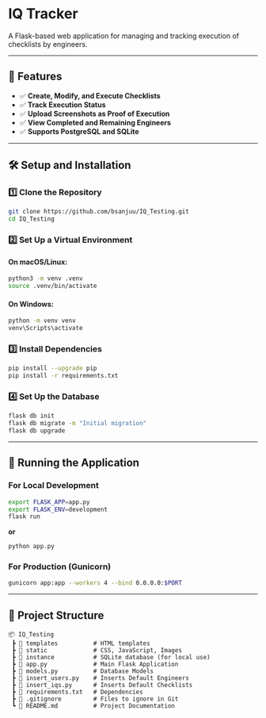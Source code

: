 # IQ Tracker

A Flask-based web application for managing and tracking execution of checklists by engineers.

---

## 🚀 Features
- ✅ **Create, Modify, and Execute Checklists**
- ✅ **Track Execution Status**
- ✅ **Upload Screenshots as Proof of Execution**
- ✅ **View Completed and Remaining Engineers**
- ✅ **Supports PostgreSQL and SQLite**

---

## 🛠️ Setup and Installation

### 1️⃣ Clone the Repository
```sh
git clone https://github.com/bsanjuu/IQ_Testing.git
cd IQ_Testing
```

### 2️⃣ Set Up a Virtual Environment
#### On macOS/Linux:
```sh
python3 -m venv .venv
source .venv/bin/activate
```
#### On Windows:
```sh
python -m venv venv
venv\Scripts\activate
```

### 3️⃣ Install Dependencies
```sh
pip install --upgrade pip
pip install -r requirements.txt
```

### 4️⃣ Set Up the Database
```sh
flask db init
flask db migrate -m "Initial migration"
flask db upgrade
```

---

## 🔄 Running the Application

### **For Local Development**
```sh
export FLASK_APP=app.py
export FLASK_ENV=development
flask run
```
**or**
```sh
python app.py
```

### **For Production (Gunicorn)**
```sh
gunicorn app:app --workers 4 --bind 0.0.0.0:$PORT
```

---

## 📂 Project Structure
```
📦 IQ_Testing
 ┣ 📂 templates          # HTML templates
 ┣ 📂 static             # CSS, JavaScript, Images
 ┣ 📂 instance           # SQLite database (for local use)
 ┣ 📜 app.py             # Main Flask Application
 ┣ 📜 models.py          # Database Models
 ┣ 📜 insert_users.py    # Inserts Default Engineers
 ┣ 📜 insert_iqs.py      # Inserts Default Checklists
 ┣ 📜 requirements.txt   # Dependencies
 ┣ 📜 .gitignore         # Files to ignore in Git
 ┗ 📜 README.md          # Project Documentation
```

